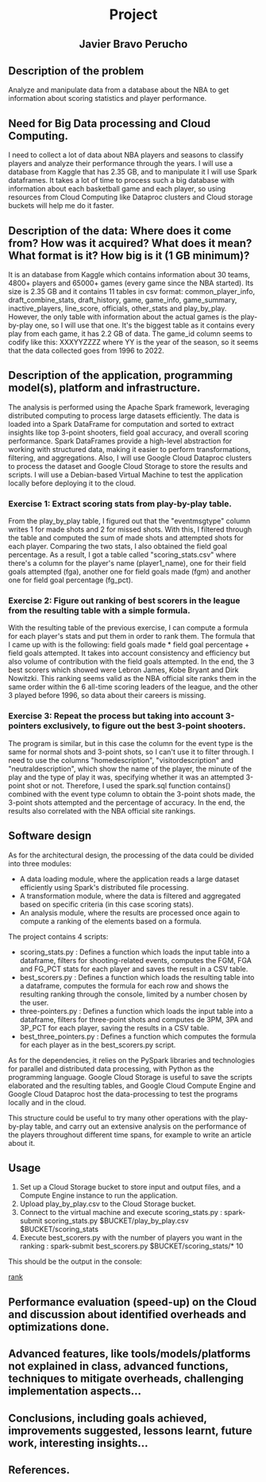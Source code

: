 <h1 align="center"><b>Project</b></h1>

<h2 align="center"><b>Javier Bravo Perucho</b></h2>

## Description of the problem
Analyze and manipulate data from a database about the NBA to get information about scoring statistics and player performance.

## Need for Big Data processing and Cloud Computing.
I need to collect a lot of data about NBA players and seasons to classify players and analyze their performance through the years. I will use a database
from Kaggle that has 2.35 GB, and to manipulate it I will use Spark dataframes. It takes a lot of time to process
such a big database with information about each basketball game and each player, so using resources from Cloud Computing like Dataproc clusters and Cloud storage
buckets will help me do it faster. 

## Description of the data: Where does it come from? How was it acquired? What does it mean? What format is it? How big is it (1 GB minimum)?
It is an database from Kaggle which contains information about 30 teams, 4800+ players and 65000+ games (every game since the NBA started). Its size 
is 2.35 GB and it contains 11 tables in csv format: common_player_info, draft_combine_stats, draft_history, game, game_info, game_summary, inactive_players, line_score, officials,
other_stats and play_by_play. However, the only table with information about the actual games is the play-by-play one, so I will use that one. It's the biggest table as it contains every play
from each game, it has 2.2 GB of data. The game_id column seems to codify like this: XXXYYZZZZ where YY is the year of the season, so it seems that the data collected goes from 1996 to 2022. 

## Description of the application, programming model(s), platform and infrastructure.
The analysis is performed using the Apache Spark framework, leveraging distributed computing to process large datasets efficiently. The data is loaded
into a Spark DataFrame for computation and sorted to extract insights like top 3-point shooters, field goal accuracy, and overall scoring performance.
Spark DataFrames provide a high-level abstraction for working with structured data, making it easier to perform transformations, filtering, and aggregations. Also, I
will use Google Cloud Dataproc clusters to process the dataset and Google Cloud Storage to store the results and scripts. I will use a Debian-based Virtual Machine to 
test the application locally before deploying it to the cloud.

### Exercise 1: Extract scoring stats from play-by-play table.
From the play_by_play table, I figured out that the "eventmsgtype" column writes 1 for made shots and 2 for missed shots. With this, I filtered through the table and computed the sum
of made shots and attempted shots for each player. Comparing the two stats, I also obtained the field goal percentage. As a result, I got a table called "scoring_stats.csv" where there's
a column for the player's name (player1_name), one for their field goals attempted (fga), another one for field goals made (fgm) and another one for field goal percentage (fg_pct).

### Exercise 2: Figure out ranking of best scorers in the league from the resulting table with a simple formula.
With the resulting table of the previous exercise, I can compute a formula for each player's stats and put them in order to rank them. The formula that I came up with is the following:
field goals made * field goal percentage + field goals attempted. It takes into account consistency and efficiency but also volume of contribution with the field goals attempted. In the end, the
3 best scorers which showed were Lebron James, Kobe Bryant and Dirk Nowitzki. This ranking seems valid as the NBA official site ranks them in the same order within the 6 all-time scoring leaders of the 
league, and the other 3 played before 1996, so data about their careers is missing.

### Exercise 3: Repeat the process but taking into account 3-pointers exclusively, to figure out the best 3-point shooters.
The program is similar, but in this case the column for the event type is the same for normal shots and 3-point shots, so I can't use it to filter through. I need to use the columns "homedescription", 
"visitordescription" and "neutraldescription", which show the name of the player, the minute of the play and the type of play it was, specifying whether it was an attempted 3-point shot or not. Therefore, 
I used the spark.sql function contains() combined with the event type column to obtain the 3-point shots made, the 3-point shots attempted and the percentage of accuracy. In the end, the results also correlated
with the NBA official site rankings.

## Software design
As for the architectural design, the processing of the data could be divided into three modules:
- A data loading module, where the application reads a large dataset efficiently using Spark's distributed file processing.
- A transformation module, where the data is filtered and aggregated based on specific criteria (in this case scoring stats).
- An analysis module, where the results are processed once again to compute a ranking of the elements based on a formula.

The project contains 4 scripts:
- scoring_stats.py : Defines a function which loads the input table into a dataframe, filters for shooting-related events, computes the FGM, FGA and FG_PCT stats for each player and saves the result in a CSV table.
- best_scorers.py : Defines a function which loads the resulting table into a dataframe, computes the formula for each row and shows the resulting ranking through the console,
                      limited by a number chosen by the user.
- three-pointers.py : Defines a function which loads the input table into a dataframe, filters for three-point shots and computes de 3PM, 3PA and 3P_PCT for each player, saving the results in a CSV table.
- best_three_pointers.py : Defines a function which computes the formula for each player as in the best_scorers.py script.

As for the dependencies, it relies on the PySpark libraries and technologies for parallel and distributed data processing, with Python as the programming language. Google Cloud Storage is useful to save the scripts 
elaborated and the resulting tables, and Google Cloud Compute Engine and Google Cloud Dataproc host the data-processing to test the programs locally and in the cloud.

This structure could be useful to try many other operations with the play-by-play table, and carry out an extensive analysis on the performance of the players throughout different time spans, for example
to write an article about it.

## Usage
1. Set up a Cloud Storage bucket to store input and output files, and a Compute Engine instance to run the application.
2. Upload play_by_play.csv to the Cloud Storage bucket.
3. Connect to the virtual machine and execute scoring_stats.py : spark-submit scoring_stats.py $BUCKET/play_by_play.csv $BUCKET/scoring_stats
4. Execute best_scorers.py with the number of players you want in the ranking : spark-submit best_scorers.py $BUCKET/scoring_stats/* 10

This should be the output in the console:

[rank](/screenshots/10best_scorers.png)

## Performance evaluation (speed-up) on the Cloud and discussion about identified overheads and optimizations done.
## Advanced features, like tools/models/platforms not explained in class, advanced functions, techniques to mitigate overheads, challenging implementation aspects...
## Conclusions, including goals achieved, improvements suggested, lessons learnt, future work, interesting insights…
## References.
